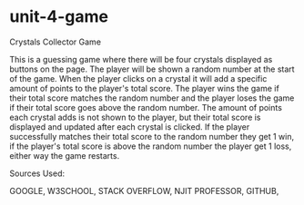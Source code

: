 # unit-4-game

Crystals Collector Game

This is a guessing game where there will be four crystals displayed as buttons on the page. The player will be shown a random number at the start of the game.
When the player clicks on a crystal it will add a specific amount of points to the player's total score. The player wins the game if their total score matches the random number and the player loses the game if their total score goes above the random number. The amount of points each crystal adds is not shown to the player, but their total score is displayed and updated after each crystal is clicked. If the player successfully matches their total score to the random number they get 1 win, if the player's total score is above the random number the player get 1 loss, either way the game restarts.


Sources Used:

GOOGLE,
W3SCHOOL,
STACK OVERFLOW,
NJIT PROFESSOR,
GITHUB,

